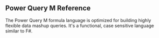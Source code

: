 ## Power Query M Reference
 
The Power Query M formula language is optimized for building highly flexible data mashup queries. It's a functional, case sensitive language similar to F#.
